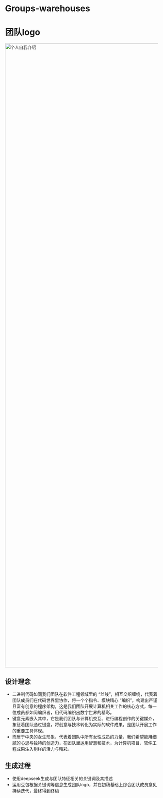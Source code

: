 # Groups-warehouses

# 团队logo
<img width="2048" height="2048" alt="个人自我介绍" src="https://github.com/user-attachments/assets/e23a1d2d-d032-4e48-bb7a-91de4a21343a" />

## 设计理念
- 二进制代码如同我们团队在软件工程领域里的 “丝线”，相互交织缠绕，代表着团队成员们在代码世界里协作，将一个个指令、模块精心 “编织”，构建出严谨且富有创意的程序架构，这是我们团队开展计算机相关工作的核心方式，每一位成员都如同编织者，用代码编织出数字世界的精彩。
- 键盘元素嵌入其中，它是我们团队与计算机交互、进行编程创作的关键媒介，象征着团队通过键盘，将创意与技术转化为实际的软件成果，是团队开展工作的重要工具体现。
- 而居于中央的女生形象，代表着团队中所有女性成员的力量，我们希望能用细腻的心思与独特的创造力，在团队里运用智慧和技术，为计算机项目、软件工程成果注入别样的活力与精彩。

## 生成过程
- 使用deepseek生成与团队特征相关的关键词及其描述
- 运用豆包根据关键词等信息生成团队logo，并在初稿基础上综合团队成员意见持续迭代，最终得到终稿
